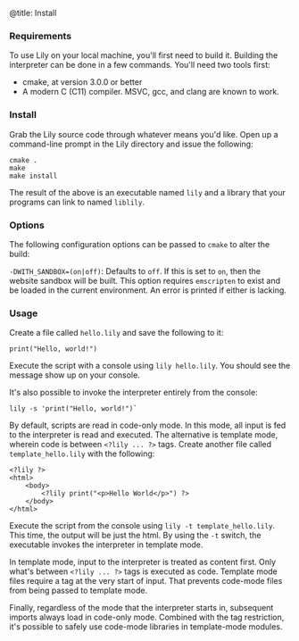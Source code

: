 @title: Install

### Requirements

To use Lily on your local machine, you'll first need to build it. Building the
interpreter can be done in a few commands. You'll need two tools first:

* cmake, at version 3.0.0 or better
* A modern C (C11) compiler. MSVC, gcc, and clang are known to work.

### Install

Grab the Lily source code through whatever means you'd like. Open up a
command-line prompt in the Lily directory and issue the following:

```
cmake .
make
make install
```

The result of the above is an executable named `lily` and a library that your
programs can link to named `liblily`. 

### Options

The following configuration options can be passed to `cmake` to alter the build:

`-DWITH_SANDBOX=(on|off)`: Defaults to `off`. If this is set to `on`, then the
website sandbox will be built. This option requires `emscripten` to exist and be
loaded in the current environment. An error is printed if either is lacking.

### Usage

Create a file called `hello.lily` and save the following to it:

```
print("Hello, world!")
```

Execute the script with a console using `lily hello.lily`. You should see the
message show up on your console.

It's also possible to invoke the interpreter entirely from the console:

```
lily -s 'print("Hello, world!")`
```

By default, scripts are read in code-only mode. In this mode, all input is fed
to the interpreter is read and executed. The alternative is template mode,
wherein code is between `<?lily ... ?>` tags. Create another file called
`template_hello.lily` with the following:

```
<?lily ?>
<html>
    <body>
        <?lily print("<p>Hello World</p>") ?>
    </body>
</html>
```

Execute the script from the console using `lily -t template_hello.lily`. This
time, the output will be just the html. By using the `-t` switch, the executable
invokes the interpreter in template mode.

In template mode, input to the interpreter is treated as content first. Only
what's between `<?lily ... ?>` tags is executed as code. Template mode files
require a tag at the very start of input. That prevents code-mode files from
being passed to template mode.

Finally, regardless of the mode that the interpreter starts in, subsequent
imports always load in code-only mode. Combined with the tag restriction, it's
possible to safely use code-mode libraries in template-mode modules.
